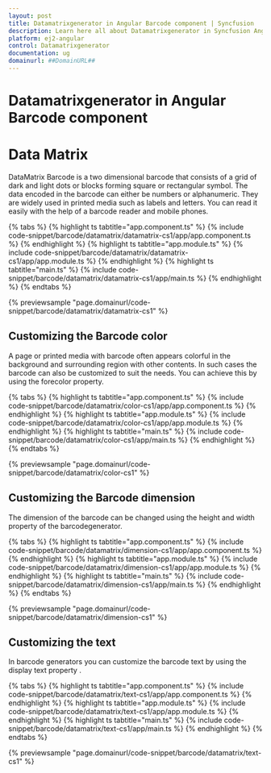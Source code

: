 ```yaml
---
layout: post
title: Datamatrixgenerator in Angular Barcode component | Syncfusion
description: Learn here all about Datamatrixgenerator in Syncfusion Angular Barcode component of Syncfusion Essential JS 2 and more.
platform: ej2-angular
control: Datamatrixgenerator 
documentation: ug
domainurl: ##DomainURL##
---
```


# Datamatrixgenerator in Angular Barcode component

# Data Matrix

DataMatrix Barcode is a two dimensional barcode that consists of a grid of dark and light dots or blocks forming square or rectangular symbol. The data encoded in the barcode can either be numbers or alphanumeric. They are widely used in printed media such as labels and letters. You can read it easily with the help of a barcode reader and mobile phones.

{% tabs %}
{% highlight ts tabtitle="app.component.ts" %}
{% include code-snippet/barcode/datamatrix/datamatrix-cs1/app/app.component.ts %}
{% endhighlight %}
{% highlight ts tabtitle="app.module.ts" %}
{% include code-snippet/barcode/datamatrix/datamatrix-cs1/app/app.module.ts %}
{% endhighlight %}
{% highlight ts tabtitle="main.ts" %}
{% include code-snippet/barcode/datamatrix/datamatrix-cs1/app/main.ts %}
{% endhighlight %}
{% endtabs %}
  
{% previewsample "page.domainurl/code-snippet/barcode/datamatrix/datamatrix-cs1" %}

## Customizing the Barcode color

A page or printed media with barcode often appears colorful in the background and surrounding region with other contents. In such cases the barcode can also be customized to suit the needs. You can achieve this by using the forecolor property.

{% tabs %}
{% highlight ts tabtitle="app.component.ts" %}
{% include code-snippet/barcode/datamatrix/color-cs1/app/app.component.ts %}
{% endhighlight %}
{% highlight ts tabtitle="app.module.ts" %}
{% include code-snippet/barcode/datamatrix/color-cs1/app/app.module.ts %}
{% endhighlight %}
{% highlight ts tabtitle="main.ts" %}
{% include code-snippet/barcode/datamatrix/color-cs1/app/main.ts %}
{% endhighlight %}
{% endtabs %}
  
{% previewsample "page.domainurl/code-snippet/barcode/datamatrix/color-cs1" %}

## Customizing the Barcode dimension

The dimension of the barcode can be changed using the height and width property of the barcodegenerator.

{% tabs %}
{% highlight ts tabtitle="app.component.ts" %}
{% include code-snippet/barcode/datamatrix/dimension-cs1/app/app.component.ts %}
{% endhighlight %}
{% highlight ts tabtitle="app.module.ts" %}
{% include code-snippet/barcode/datamatrix/dimension-cs1/app/app.module.ts %}
{% endhighlight %}
{% highlight ts tabtitle="main.ts" %}
{% include code-snippet/barcode/datamatrix/dimension-cs1/app/main.ts %}
{% endhighlight %}
{% endtabs %}
  
{% previewsample "page.domainurl/code-snippet/barcode/datamatrix/dimension-cs1" %}

## Customizing the text

In barcode generators you can customize the barcode text by using the display text property .

{% tabs %}
{% highlight ts tabtitle="app.component.ts" %}
{% include code-snippet/barcode/datamatrix/text-cs1/app/app.component.ts %}
{% endhighlight %}
{% highlight ts tabtitle="app.module.ts" %}
{% include code-snippet/barcode/datamatrix/text-cs1/app/app.module.ts %}
{% endhighlight %}
{% highlight ts tabtitle="main.ts" %}
{% include code-snippet/barcode/datamatrix/text-cs1/app/main.ts %}
{% endhighlight %}
{% endtabs %}
  
{% previewsample "page.domainurl/code-snippet/barcode/datamatrix/text-cs1" %}